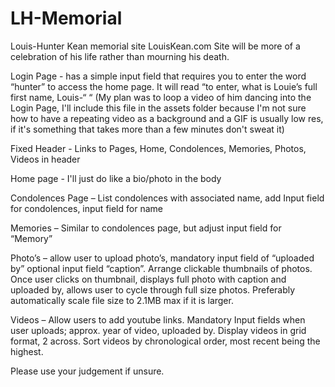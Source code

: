 # LH-Memorial

Louis-Hunter Kean memorial site
LouisKean.com
Site will be more of a celebration of his life rather than mourning his death.

Login Page - has a simple input field that requires you to enter the word “hunter” to access the home page. It will read “to enter, what is Louie’s full first name, Louis-“ “
(My plan was to loop a video of him dancing into the Login Page, I'll include this file in the assets folder because I'm not sure how to have a repeating video as a background and a GIF is usually low res, if it's something that takes more than a few minutes don't sweat it)

Fixed Header - Links to Pages, Home, Condolences, Memories, Photos, Videos in header

Home page - I'll just do like a bio/photo in the body

Condolences Page – List condolences with associated name, add Input field for condolences, input field for name

Memories – Similar to condolences page, but adjust input field for “Memory”

Photo’s – allow user to upload photo’s, mandatory input field of “uploaded by” optional input field “caption”. Arrange clickable thumbnails of photos. Once user clicks on thumbnail, displays full photo with caption and uploaded by, allows user to cycle through full size photos. Preferably automatically scale file size to 2.1MB max if it is larger.

Videos – Allow users to add youtube links. Mandatory Input fields when user uploads; approx. year of video, uploaded by. Display videos in grid format, 2 across. Sort videos by chronological order, most recent being the highest.

Please use your judgement if unsure.